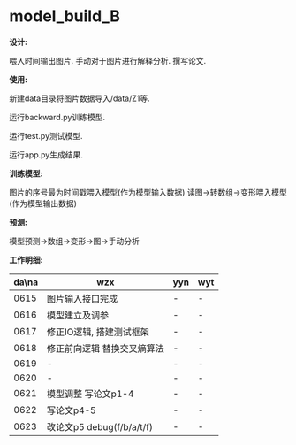 ﻿# model_build_B

**设计:**

喂入时间输出图片. 手动对于图片进行解释分析. 撰写论文.

**使用:**

新建data目录将图片数据导入/data/Z1等.

运行backward.py训练模型.

运行test.py测试模型.

运行app.py生成结果.

**训练模型:**

图片的序号最为时间戳喂入模型(作为模型输入数据)
读图->转数组->变形喂入模型(作为模型输出数据)

**预测:**

模型预测->数组->变形->图->手动分析

**工作明细:**

da\na|          wzx          |          yyn          |          wyt          
----|-----------------------|-----------------------|-----------------------
0615|   图片输入接口完成   |             -             |             -             
0616|     模型建立及调参    |             -             |             -             
0617|修正IO逻辑, 搭建测试框架|             -             |             -             
0618|修正前向逻辑 替换交叉熵算法|             -             |             -             
0619|          -          |             -             |             -          
0620|          -          |             -             |             -       
0621|模型调整 写论文p1-4|             -             |             -          
0622|写论文p4-5|             -             |             -             
0623|改论文p5 debug(f/b/a/t/f)|             -             |             -             